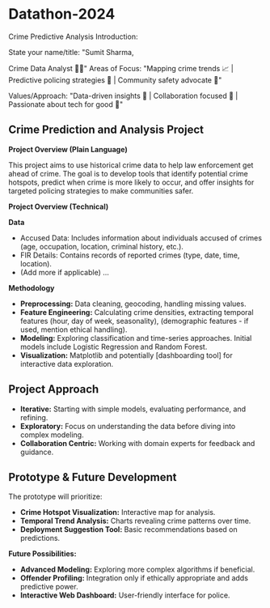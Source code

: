 # Datathon-2024
Crime Predictive Analysis
Introduction:

State your name/title: "Sumit Sharma, 

Crime Data Analyst 🕵️‍♀️"
Areas of Focus:
"Mapping crime trends 📈 | Predictive policing strategies 🎯 | Community safety advocate 📣"

Values/Approach:
"Data-driven insights 💪 | Collaboration focused 🤝 | Passionate about tech for good 🚀"

## Crime Prediction and Analysis Project

**Project Overview (Plain Language)**

This project aims to use historical crime data to help law enforcement get ahead of crime. The goal is to develop tools that identify potential crime hotspots, predict when crime is more likely to occur, and offer insights for targeted policing strategies to make communities safer.

**Project Overview (Technical)**

**Data**
* Accused Data: Includes information about individuals accused of crimes  
    (age, occupation, location, criminal history, etc.).
* FIR Details: Contains records of reported crimes (type, date, time, location).
* (Add more if applicable) ...

**Methodology**
* **Preprocessing:** Data cleaning, geocoding, handling missing values.
* **Feature Engineering:**  Calculating crime densities, extracting temporal features (hour, day of week, seasonality), (demographic features - if used, mention ethical handling).
* **Modeling:**  Exploring classification and time-series approaches.  Initial models include Logistic Regression and Random Forest. 
* **Visualization:** Matplotlib and potentially [dashboarding tool] for interactive data exploration.



## Project Approach

* **Iterative:**  Starting with simple models, evaluating performance, and refining.
* **Exploratory:** Focus on understanding the data before diving into complex modeling.
* **Collaboration Centric:** Working with domain experts for feedback and guidance. 

## Prototype & Future Development

The prototype will prioritize:

* **Crime Hotspot Visualization:** Interactive map for analysis.
* **Temporal Trend Analysis:**  Charts revealing crime patterns over time.
* **Deployment Suggestion Tool:**  Basic recommendations based on predictions.

**Future Possibilities:**

* **Advanced Modeling:** Exploring more complex algorithms if beneficial.
* **Offender Profiling:**  Integration only if ethically appropriate and adds predictive power.
* **Interactive Web Dashboard:** User-friendly interface for police.



